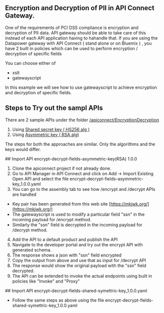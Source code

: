 ## Encryption and Decryption of PII in API Connect Gateway.

One of the requirements of PCI DSS compliance is encryption and decryption of PII data. API gateway should be able to take care of this  instead of each API application having to hahandle that. If you are using the Datapower gateway with API Connect ( stand alone or on Bluemix ) , you have 2 built in policies which can be used to perform encryption / decryption of specific fields 

You can choose either of 
- xslt
- gatewayscript

In this example we will see how to use gatewayscript to achieve encryption and decryption of specific fields.

## Steps to Try out the sampl APIs

There are 2 sample APIs under the folder [/apiconnect/EncryptionDecryption](/apiconnect/EncryptionDecryption)

1. Using [Shared secret key ( HS256 alg )](#symmetric) 
2. Using [Asymmetric key ( RSA alg)](#asymmetric)

The steps for both the approaches are similar. Only the algorithms and the keys would differ.

<a name="asymmetric">
## Import API  encrypt-decrypt-fields-asymmetric-key(RSA) 1.0.0 
</a>

1. Clone the apiconnect project if not already done.
2. Go to API Manager in API Connect and click on Add -> Import Existing Open API  and select the file  encrypt-decrypt-fields-asymmetric-key_1.0.0.yaml
3. You can go to the assembly tab to see how /encrypt and /decrypt APIs are handled 
  -  Key pair has been generated from this web site [https://mkjwk.org/](https://mkjwk.org/)
  -  The gatewayscript is used to modify a particular field "ssn" in the incoming payload for /encrypt method.
  -  Similarly the "ssn" field is decrypted in the incoming payload for /decrypt method.
4. Add the API to a default product and publish the API
5. Navigate to the developer portal and try out the encrypt API with generated schema.
6. The response shows a json with "ssn" field encrypted 
7. Copy the output from above and use that as input for /decrypt API 
8. The response would show the original payload with the "ssn" field decrypted.
9. The API can be extended to invoke the actual endpoints using built in policies like "Invoke" and "Proxy"


<a name="symmetric">
## Import API encrypt-decrypt-fields-shared-symettric-key_1.0.0.yaml
</a>

- Follow the same steps as above using the file encrypt-decrypt-fields-shared-symettric-key_1.0.0.yaml


